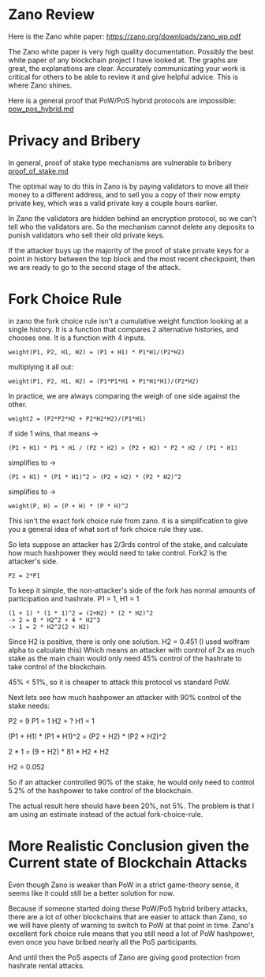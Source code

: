 Zano Review
=======

Here is the Zano white paper: https://zano.org/downloads/zano_wp.pdf

The Zano white paper is very high quality documentation. Possibly the best white paper of any blockchain project I have looked at.
The graphs are great, the explanations are clear.
Accurately communicating your work is critical for others to be able to review it and give helpful advice. This is where Zano shines.

Here is a general proof that PoW/PoS hybrid protocols are impossible: [pow_pos_hybrid.md](pow_pos_hybrid.md)


Privacy and Bribery
========

In general, proof of stake type mechanisms are vulnerable to bribery [proof_of_stake.md](proof_of_stake.md)

The optimal way to do this in Zano is by paying validators to move all their money to a different address, and to sell you a copy of their now empty private key, which was a valid private key a couple hours earlier.

In Zano the validators are hidden behind an encryption protocol, so we can't tell who the validators are. So the mechanism cannot delete any deposits to punish validators who sell their old private keys.

If the attacker buys up the majority of the proof of stake private keys for a point in history between the top block and the most recent checkpoint, then we are ready to go to the second stage of the attack.

Fork Choice Rule
========

in zano the fork choice rule isn't a cumulative weight function looking at a single history.
It is a function that compares 2 alternative histories, and chooses one.
It is a function with 4 inputs.

```
weight(P1, P2, H1, H2) = (P1 + H1) * P1*H1/(P2*H2)
```

multiplying it all out:
```
weight(P1, P2, H1, H2) = (P1*P1*H1 + P1*H1*H1)/(P2*H2)
```

In practice, we are always comparing the weigh of one side against the other.

```
weight2 = (P2*P2*H2 + P2*H2*H2)/(P1*H1)
```

if side 1 wins, that means ->
```
(P1 + H1) * P1 * H1 / (P2 * H2) > (P2 + H2) * P2 * H2 / (P1 * H1)
```
simplifies to ->
```
(P1 + H1) * (P1 * H1)^2 > (P2 + H2) * (P2 * H2)^2
```
simplifies to ->
```
weight(P, H) = (P + H) * (P * H)^2
```
This isn't the exact fork choice rule from zano. it is a simplification to give you a general idea of what sort of fork choice rule they use.

So lets suppose an attacker has 2/3rds control of the stake, and calculate how much hashpower they would need to take control. Fork2 is the attacker's side.

`P2 = 2*P1`

To keep it simple, the non-attacker's side of the fork has normal amounts of participation and hashrate. P1 = 1, H1 = 1

```
(1 + 1) * (1 * 1)^2 = (2+H2) * (2 * H2)^2
-> 2 = 8 * H2^2 + 4 * H2^3
-> 1 = 2 * H2^2(2 + H2)
```

Since H2 is positive, there is only one solution. H2 = 0.451 (I used wolfram alpha to calculate this)
Which means an attacker with control of 2x as much stake as the main chain would only need 45% control of the hashrate to take control of the blockchain.

45% < 51%, so it is cheaper to attack this protocol vs standard PoW.


Next lets see how much hashpower an attacker with 90% control of the stake needs:

P2 = 9
P1 = 1
H2 = ?
H1 = 1

(P1 + H1) * (P1 * H1)^2 = (P2 + H2) * (P2 * H2)^2

2 * 1 = (9 + H2) * 81 * H2 * H2

H2 = 0.052

So if an attacker controlled 90% of the stake, he would only need to control 5.2% of the hashpower to take control of the blockchain.

The actual result here should have been 20%, not 5%.
The problem is that I am using an estimate instead of the actual fork-choice-rule.


More Realistic Conclusion given the Current state of Blockchain Attacks
===========

Even though Zano is weaker than PoW in a strict game-theory sense, it seems like it could still be a better solution for now.

Because if someone started doing these PoW/PoS hybrid bribery attacks, there are a lot of other blockchains that are easier to attack than Zano, so we will have plenty of warning to switch to PoW at that point in time. Zano's excellent fork choice rule means that you still need a lot of PoW hashpower, even once you have bribed nearly all the PoS participants.

And until then the PoS aspects of Zano are giving good protection from hashrate rental attacks.
